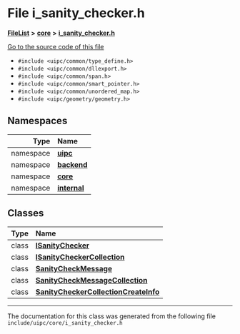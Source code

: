 

# File i\_sanity\_checker.h



[**FileList**](files.md) **>** [**core**](dir_eca9d1283f7cad9ff89c5ab44937d4d9.md) **>** [**i\_sanity\_checker.h**](i__sanity__checker_8h.md)

[Go to the source code of this file](i__sanity__checker_8h_source.md)



* `#include <uipc/common/type_define.h>`
* `#include <uipc/common/dllexport.h>`
* `#include <uipc/common/span.h>`
* `#include <uipc/common/smart_pointer.h>`
* `#include <uipc/common/unordered_map.h>`
* `#include <uipc/geometry/geometry.h>`













## Namespaces

| Type | Name |
| ---: | :--- |
| namespace | [**uipc**](namespaceuipc.md) <br> |
| namespace | [**backend**](namespaceuipc_1_1backend.md) <br> |
| namespace | [**core**](namespaceuipc_1_1core.md) <br> |
| namespace | [**internal**](namespaceuipc_1_1core_1_1internal.md) <br> |


## Classes

| Type | Name |
| ---: | :--- |
| class | [**ISanityChecker**](classuipc_1_1core_1_1_i_sanity_checker.md) <br> |
| class | [**ISanityCheckerCollection**](classuipc_1_1core_1_1_i_sanity_checker_collection.md) <br> |
| class | [**SanityCheckMessage**](classuipc_1_1core_1_1_sanity_check_message.md) <br> |
| class | [**SanityCheckMessageCollection**](classuipc_1_1core_1_1_sanity_check_message_collection.md) <br> |
| class | [**SanityCheckerCollectionCreateInfo**](classuipc_1_1core_1_1_sanity_checker_collection_create_info.md) <br> |



















































------------------------------
The documentation for this class was generated from the following file `include/uipc/core/i_sanity_checker.h`

